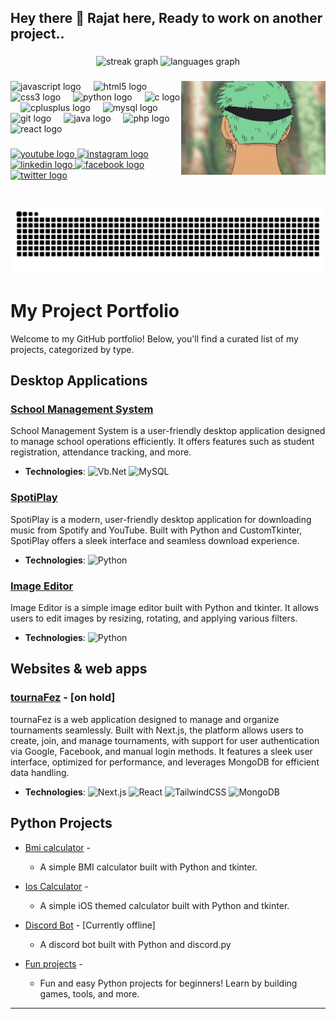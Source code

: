 <h2 align="left">Hey there 👋 Rajat here, Ready to work on another project..</h2>

###

<div align="center">
  <img src="https://streak-stats.demolab.com?user=royal-15&locale=en&mode=daily&theme=dracula&hide_border=false&border_radius=5" height="150" alt="streak graph"  />
  <img src="https://github-readme-stats.vercel.app/api/top-langs?username=royal-15&locale=en&hide_title=false&layout=compact&card_width=320&langs_count=5&theme=dracula&hide_border=false" height="150" alt="languages graph"  />
</div>

###

<!-- <img align="right" height="150" src="https://i.imgflip.com/65efzo.gif"  /> -->
<!-- <img align="right" height="150" src="https://i.imgflip.com/7p6xfp.png"  /> -->
<img align="right" height="150" src="GIF.gif"  />

###

<div align="left">
  <img src="https://cdn.jsdelivr.net/gh/devicons/devicon/icons/javascript/javascript-original.svg" height="30" alt="javascript logo"  />
  <img width="12" />
  <img src="https://cdn.jsdelivr.net/gh/devicons/devicon/icons/html5/html5-original.svg" height="30" alt="html5 logo"  />
  <img width="12" />
  <img src="https://cdn.jsdelivr.net/gh/devicons/devicon/icons/css3/css3-original.svg" height="30" alt="css3 logo"  />
  <img width="12" />
  <img src="https://cdn.jsdelivr.net/gh/devicons/devicon/icons/python/python-original.svg" height="30" alt="python logo"  />
  <img width="12" />
  <img src="https://cdn.jsdelivr.net/gh/devicons/devicon/icons/c/c-original.svg" height="30" alt="c logo"  />
  <img width="12" />
  <img src="https://cdn.jsdelivr.net/gh/devicons/devicon/icons/cplusplus/cplusplus-original.svg" height="30" alt="cplusplus logo"  />
  <img width="12" />
  <img src="https://cdn.jsdelivr.net/gh/devicons/devicon/icons/mysql/mysql-original.svg" height="30" alt="mysql logo"  />
  <img width="12" />
  <img src="https://cdn.jsdelivr.net/gh/devicons/devicon/icons/git/git-original.svg" height="30" alt="git logo"  />
  <img width="12" />
  <img src="https://cdn.jsdelivr.net/gh/devicons/devicon/icons/java/java-original.svg" height="30" alt="java logo"  />
  <img width="12" />
  <img src="https://cdn.jsdelivr.net/gh/devicons/devicon/icons/php/php-original.svg" height="30" alt="php logo"  />
  <img width="12" />
  <img src="https://cdn.jsdelivr.net/gh/devicons/devicon/icons/react/react-original.svg" height="30" alt="react logo"  />
</div>

###

<div align="left">
  <a href="https://www.youtube.com/@RoyalRajat-t8y?si=Z6INAm735xlq_FGs" target="_blank">
    <img src="https://img.shields.io/static/v1?message=Youtube&logo=youtube&label=&color=FF0000&logoColor=white&labelColor=&style=for-the-badge" height="35" alt="youtube logo"  />
  </a>
  <a href="https://www.instagram.com/_royal_impact_/" target="_blank">
    <img src="https://img.shields.io/static/v1?message=Instagram&logo=instagram&label=&color=E4405F&logoColor=white&labelColor=&style=for-the-badge" height="35" alt="instagram logo"  />
  </a>
  <a href="https://www.linkedin.com/in/rajat-sharma-1954592a9/" target="_blank">
    <img src="https://img.shields.io/static/v1?message=LinkedIn&logo=linkedin&label=&color=0077B5&logoColor=white&labelColor=&style=for-the-badge" height="35" alt="linkedin logo"  />
  </a>
  <a href="https://www.facebook.com/profile.php?id=100039526133022" target="_blank">
    <img src="https://img.shields.io/static/v1?message=Facebook&logo=facebook&label=&color=1877F2&logoColor=white&labelColor=&style=for-the-badge" height="35" alt="facebook logo"  />
  </a>
  <a href="https://x.com/RajatSharma1015" target="_blank">
    <img src="https://img.shields.io/static/v1?message=Twitter&logo=twitter&label=&color=1DA1F2&logoColor=white&labelColor=&style=for-the-badge" height="35" alt="twitter logo"  />
  </a>
</div>

###

<br clear="both">

<img src="https://raw.githubusercontent.com/royal-15/royal-15/output/snake.svg" alt="Snake animation" />

###

# My Project Portfolio

Welcome to my GitHub portfolio! Below, you'll find a curated list of my projects, categorized by type.

## Desktop Applications

### [School Management System](https://github.com/royal-15/SpotiPlay-App)

School Management System is a user-friendly desktop application designed to manage school operations efficiently. It offers features such as student registration, attendance tracking, and more.

-   **Technologies**: ![Vb.Net](https://img.shields.io/badge/-Vb.Net-purple) ![MySQL](https://img.shields.io/badge/-MySQL-blue)

### [SpotiPlay](https://github.com/royal-15/SpotiPlay-App)

SpotiPlay is a modern, user-friendly desktop application for downloading music from Spotify and YouTube. Built with Python and CustomTkinter, SpotiPlay offers a sleek interface and seamless download experience.

-   **Technologies**: ![Python](https://img.shields.io/badge/-Python-blue)

### [Image Editor](https://github.com/royal-15/image-editor-in-python)

Image Editor is a simple image editor built with Python and tkinter. It allows users to edit images by resizing, rotating, and applying various filters.

-   **Technologies**: ![Python](https://img.shields.io/badge/-Python-blue)

## Websites & web apps

### [tournaFez](https://github.com/royal-15/tournaFez-tournaments-website) - [on hold]

tournaFez is a web application designed to manage and organize tournaments seamlessly. Built with Next.js, the platform allows users to create, join, and manage tournaments, with support for user authentication via Google, Facebook, and manual login methods. It features a sleek user interface, optimized for performance, and leverages MongoDB for efficient data handling.

<!-- ![Portfolio Screenshot](https://example.com/screenshot.png) -->

-   **Technologies**: ![Next.js](https://img.shields.io/badge/-Next.js-slategray) ![React](https://img.shields.io/badge/-React-darkblue) ![TailwindCSS](https://img.shields.io/badge/-TailwindCSS-blue) ![MongoDB](https://img.shields.io/badge/-MongoDB-slategreen)

## Python Projects

-   [Bmi calculator](https://github.com/royal-15/bmi-app-in-python) -

    -   A simple BMI calculator built with Python and tkinter.

-   [Ios Calculator](https://github.com/royal-15/ios-themed-calculator-in-python) -

    -   A simple iOS themed calculator built with Python and tkinter.

-   [Discord Bot](https://github.com/royal-15/) - [Currently offline]

    -   A discord bot built with Python and discord.py

-   [Fun projects](https://github.com/royal-15/python-fun-projects) -

    -   Fun and easy Python projects for beginners! Learn by building games, tools, and more.

---
